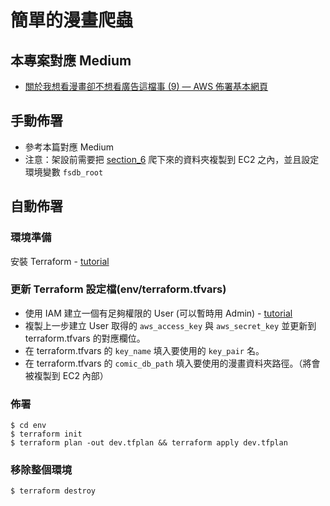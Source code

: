 # 簡單的漫畫爬蟲

## 本專案對應 Medium

-   [關於我想看漫畫卻不想看廣告這檔事 (9) — AWS 佈署基本網頁]()

## 手動佈署

-   參考本篇對應 Medium
-   注意：架設前需要把 [section_6](https://github.com/FATESAIKOU/ComicCrawler/tree/master/section_6) 爬下來的資料夾複製到 EC2 之內，並且設定環境變數 `fsdb_root`

## 自動佈署

### 環境準備

安裝 Terraform - [tutorial](https://learn.hashicorp.com/tutorials/terraform/install-cli)

### 更新 Terraform 設定檔(env/terraform.tfvars)

-   使用 IAM 建立一個有足夠權限的 User (可以暫時用 Admin) - [tutorial](https://docs.aws.amazon.com/systems-manager/latest/userguide/setup-create-admin-user.html)
-   複製上一步建立 User 取得的 `aws_access_key` 與 `aws_secret_key` 並更新到 terraform.tfvars 的對應欄位。
-   在 terraform.tfvars 的 `key_name` 填入要使用的 `key_pair` 名。
-   在 terraform.tfvars 的 `comic_db_path` 填入要使用的漫畫資料夾路徑。（將會被複製到 EC2 內部）

### 佈署

```shell=
$ cd env
$ terraform init
$ terraform plan -out dev.tfplan && terraform apply dev.tfplan
```

### 移除整個環境

```shell=
$ terraform destroy
```
